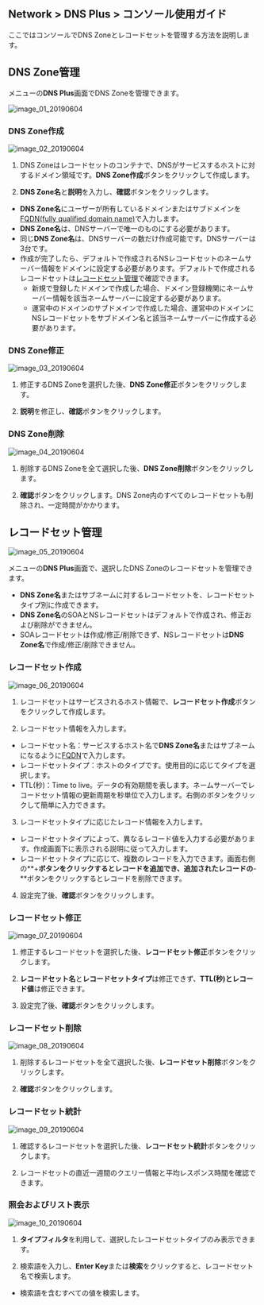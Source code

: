 ## Network > DNS Plus > コンソール使用ガイド

ここではコンソールでDNS Zoneとレコードセットを管理する方法を説明します。

## DNS Zone管理

メニューの**DNS Plus**画面でDNS Zoneを管理できます。

![image_01_20190604](https://static.toastoven.net/prod_dnsplus/image_01_20190604.png)

### DNS Zone作成

![image_02_20190604](https://static.toastoven.net/prod_dnsplus/image_02_20190604.png)

1. DNS Zoneはレコードセットのコンテナで、DNSがサービスするホストに対するドメイン領域です。**DNS Zone作成**ボタンをクリックして作成します。

2. **DNS Zone名**と**説明**を入力し、**確認**ボタンをクリックします。

- **DNS Zone名**にユーザーが所有しているドメインまたはサブドメインを[FQDN(fully qualified domain name)](https://en.wikipedia.org/wiki/Fully_qualified_domain_name)で入力します。
- **DNS Zone名**は、DNSサーバーで唯一のものにする必要があります。
- 同じ**DNS Zone名**は、DNSサーバーの数だけ作成可能です。DNSサーバーは3台です。
- 作成が完了したら、デフォルトで作成されるNSレコードセットのネームサーバー情報をドメインに設定する必要があります。デフォルトで作成されるレコードセットは[レコードセット管理](./console-guide/#_1)で確認できます。
	- 新規で登録したドメインで作成した場合、ドメイン登録機関にネームサーバー情報を該当ネームサーバーに設定する必要があります。
	- 運営中のドメインのサブドメインで作成した場合、運営中のドメインにNSレコードセットをサブドメイン名と該当ネームサーバーに作成する必要があります。

### DNS Zone修正

![image_03_20190604](https://static.toastoven.net/prod_dnsplus/image_03_20190604.png)

1. 修正するDNS Zoneを選択した後、**DNS Zone修正**ボタンをクリックします。

2. **説明**を修正し、**確認**ボタンをクリックします。

### DNS Zone削除

![image_04_20190604](https://static.toastoven.net/prod_dnsplus/image_04_20190604.png)

1. 削除するDNS Zoneを全て選択した後、**DNS Zone削除**ボタンをクリックします。

2. **確認**ボタンをクリックします。DNS Zone内のすべてのレコードセットも削除され、一定時間がかかります。

## レコードセット管理

![image_05_20190604](https://static.toastoven.net/prod_dnsplus/image_05_20190604.png)

メニューの**DNS Plus**画面で、選択したDNS Zoneのレコードセットを管理できます。

- **DNS Zone名**またはサブネームに対するレコードセットを、レコードセットタイプ別に作成できます。
- **DNS Zone名**のSOAとNSレコードセットはデフォルトで作成され、修正および削除ができません。
- SOAレコードセットは作成/修正/削除できず、NSレコードセットは**DNS Zone名**で作成/修正/削除できません。


### レコードセット作成

![image_06_20190604](https://static.toastoven.net/prod_dnsplus/image_06_20190604.png)

1. レコードセットはサービスされるホスト情報で、**レコードセット作成**ボタンをクリックして作成します。

2. レコードセット情報を入力します。

- レコードセット名：サービスするホスト名で**DNS Zone名**またはサブネームになるように[FQDN](https://en.wikipedia.org/wiki/Fully_qualified_domain_name)で入力します。
- レコードセットタイプ：ホストのタイプです。使用目的に応じてタイプを選択します。
- TTL(秒)：Time to live。データの有効期間を表します。ネームサーバーでレコードセット情報の更新周期を秒単位で入力します。右側のボタンをクリックして簡単に入力できます。

3. レコードセットタイプに応じたレコード情報を入力します。

- レコードセットタイプによって、異なるレコード値を入力する必要があります。作成画面下に表示される説明に従って入力します。
- レコードセットタイプに応じて、複数のレコードを入力できます。画面右側の**+**ボタンをクリックするとレコードを追加でき、追加されたレコードの**-**ボタンをクリックするとレコードを削除できます。

4. 設定完了後、**確認**ボタンをクリックします。

### レコードセット修正

![image_07_20190604](https://static.toastoven.net/prod_dnsplus/image_07_20190604.png)

1. 修正するレコードセットを選択した後、**レコードセット修正**ボタンをクリックします。

2. **レコードセット名**と**レコードセットタイプ**は修正できず、**TTL(秒)**と**レコード値**は修正できます。

3. 設定完了後、**確認**ボタンをクリックします。

### レコードセット削除

![image_08_20190604](https://static.toastoven.net/prod_dnsplus/image_08_20190604.png)

1. 削除するレコードセットを全て選択した後、**レコードセット削除**ボタンをクリックします。

2. **確認**ボタンをクリックします。

### レコードセット統計

![image_09_20190604](https://static.toastoven.net/prod_dnsplus/image_09_20190604.png)

1. 確認するレコードセットを選択した後、**レコードセット統計**ボタンをクリックします。

2. レコードセットの直近一週間のクエリー情報と平均レスポンス時間を確認できます。


### 照会およびリスト表示

![image_10_20190604](https://static.toastoven.net/prod_dnsplus/image_10_20190604.png)

1. **タイプフィルタ**を利用して、選択したレコードセットタイプのみ表示できます。

2. 検索語を入力し、**Enter Key**または**検索**をクリックすると、レコードセット名で検索します。

- 検索語を含むすべての値を検索します。
